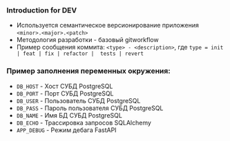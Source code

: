 ### Introduction for DEV
* Используется семантическое версионирование приложения `<minor>.<major>.<patch>`
* Методология разработки - базовый gitworkflow
* Пример сообщения коммита: `<type> - <description>`, где `type = init | feat | fix | refactor | 
tests | revert` 

### Пример заполнения переменных окружения:
* `DB_HOST` - Хост СУБД PostgreSQL
* `DB_PORT` - Порт СУБД PostgreSQL
* `DB_USER` - Пользователь СУБД PostgreSQL
* `DB_PASS` - Пароль пользователя СУБД PostgreSQL
* `DB_NAME` - Имя БД СУБД PostgreSQL
* `DB_ECHO` - Трассировка запросов SQLAlchemy
* `APP_DEBUG` - Режим дебага FastAPI
